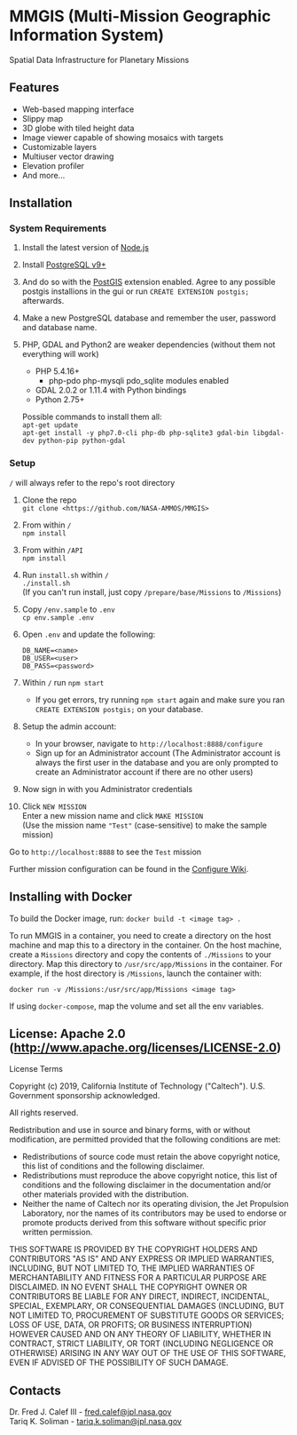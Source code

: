 # MMGIS (Multi-Mission Geographic Information System)
Spatial Data Infrastructure for Planetary Missions

## Features
* Web-based mapping interface
* Slippy map
* 3D globe with tiled height data
* Image viewer capable of showing mosaics with targets
* Customizable layers
* Multiuser vector drawing
* Elevation profiler
* And more...


## Installation

### System Requirements
1. Install the latest version of [Node.js](https://nodejs.org/en/download/)

1. Install [PostgreSQL v9+](https://www.enterprisedb.com/downloads/postgres-postgresql-downloads)
1. And do so with the [PostGIS](https://postgis.net/install/) extension enabled.
Agree to any possible postgis installions in the gui or run `CREATE EXTENSION postgis;` afterwards.
1. Make a new PostgreSQL database and remember the user, password and database name.

1. PHP, GDAL and Python2 are weaker dependencies (without them not everything will work)

   * PHP 5.4.16+
	   * php-pdo php-mysqli pdo_sqlite modules enabled
   * GDAL 2.0.2 or 1.11.4 with Python bindings
   * Python 2.75+

   Possible commands to install them all:  
   `apt-get update`  
   `apt-get install -y php7.0-cli php-db php-sqlite3 gdal-bin libgdal-dev python-pip python-gdal`

### Setup

`/` will always refer to the repo's root directory

1. Clone the repo  
`git clone <https://github.com/NASA-AMMOS/MMGIS>`

1. From within `/`  
`npm install`

1. From within `/API`  
`npm install`

1. Run `install.sh` within `/`  
`./install.sh`  
(If you can't run install, just copy `/prepare/base/Missions` to `/Missions`)

1. Copy `/env.sample` to `.env`  
`cp env.sample .env`

1. Open `.env` and update the following:
   ```
   DB_NAME=<name>
   DB_USER=<user>
   DB_PASS=<password>
   ```

1. Within `/` run `npm start`  
   * If you get errors, try running `npm start` again and make sure you ran `CREATE EXTENSION postgis;` on your database.

1. Setup the admin account:  
   * In your browser, navigate to `http://localhost:8888/configure`
   * Sign up for an Administrator account (The Administrator account is always the first user in the database and you are only prompted to create an Administrator account if there are no other users)

1. Now sign in with you Administrator credentials

1. Click `NEW MISSION`  
  Enter a new mission name and click `MAKE MISSION`  
  (Use the mission name `"Test"` (case-sensitive) to make the sample mission)

Go to `http://localhost:8888` to see the `Test` mission

Further mission configuration can be found in the [Configure Wiki](https://github.com/NASA-AMMOS/MMGIS/wiki/Configure).



## Installing with Docker

To build the Docker image, run:
`docker build -t <image tag> .`

To run MMGIS in a container, you need to create a directory on the host machine and map this to a directory in the container. On the host machine, create a `Missions` directory and copy the contents of `./Missions` to your directory. Map this directory to `/usr/src/app/Missions` in the container. For example, if the host directory is `/Missions`, launch the container with:

`docker run -v /Missions:/usr/src/app/Missions <image tag>`

If using `docker-compose`, map the volume and set all the env variables.

## License: Apache 2.0 (http://www.apache.org/licenses/LICENSE-2.0)

License Terms

Copyright (c) 2019, California Institute of Technology ("Caltech").  U.S. Government sponsorship acknowledged.

All rights reserved.

Redistribution and use in source and binary forms, with or without modification, are permitted provided that the following conditions are met:

* Redistributions of source code must retain the above copyright notice, this list of conditions and the following disclaimer.
* Redistributions must reproduce the above copyright notice, this list of conditions and the following disclaimer in the documentation and/or other materials provided with the distribution.
* Neither the name of Caltech nor its operating division, the Jet Propulsion Laboratory, nor the names of its contributors may be used to endorse or promote products derived from this software without specific prior written permission.

THIS SOFTWARE IS PROVIDED BY THE COPYRIGHT HOLDERS AND CONTRIBUTORS "AS IS" AND ANY EXPRESS OR IMPLIED WARRANTIES, INCLUDING, BUT NOT LIMITED TO, THE IMPLIED WARRANTIES OF MERCHANTABILITY AND FITNESS FOR A PARTICULAR PURPOSE ARE DISCLAIMED. IN NO EVENT SHALL THE COPYRIGHT OWNER OR CONTRIBUTORS BE LIABLE FOR ANY DIRECT, INDIRECT, INCIDENTAL, SPECIAL, EXEMPLARY, OR CONSEQUENTIAL DAMAGES (INCLUDING, BUT NOT LIMITED TO, PROCUREMENT OF SUBSTITUTE GOODS OR SERVICES; LOSS OF USE, DATA, OR PROFITS; OR BUSINESS INTERRUPTION) HOWEVER CAUSED AND ON ANY THEORY OF LIABILITY, WHETHER IN CONTRACT, STRICT LIABILITY, OR TORT (INCLUDING NEGLIGENCE OR OTHERWISE) ARISING IN ANY WAY OUT OF THE USE OF THIS SOFTWARE, EVEN IF ADVISED OF THE POSSIBILITY OF SUCH DAMAGE.

## Contacts

Dr. Fred J. Calef III - fred.calef@jpl.nasa.gov  
Tariq K. Soliman - tariq.k.soliman@jpl.nasa.gov
